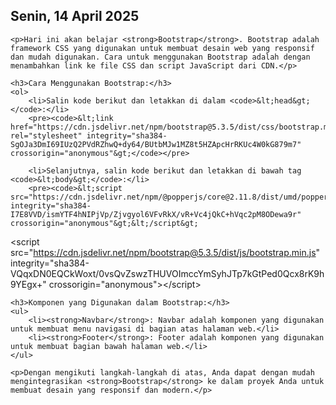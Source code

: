 <!DOCTYPE html>
<html lang="en">
<head>
    <meta charset="UTF-8">
    <meta name="viewport" content="width=device-width, initial-scale=1.0">
    <title>Senin, 14 April 2025</title>
</head>
<body>
    <h2>Senin, 14 April 2025</h2>

    <p>Hari ini akan belajar <strong>Bootstrap</strong>. Bootstrap adalah framework CSS yang digunakan untuk membuat desain web yang responsif dan mudah digunakan. Cara untuk menggunakan Bootstrap adalah dengan menambahkan link ke file CSS dan script JavaScript dari CDN.</p>

    <h3>Cara Menggunakan Bootstrap:</h3>
    <ol>
        <li>Salin kode berikut dan letakkan di dalam <code>&lt;head&gt;</code>:</li>
        <pre><code>&lt;link href="https://cdn.jsdelivr.net/npm/bootstrap@5.3.5/dist/css/bootstrap.min.css" rel="stylesheet" integrity="sha384-SgOJa3DmI69IUzQ2PVdRZhwQ+dy64/BUtbMJw1MZ8t5HZApcHrRKUc4W0kG879m7" crossorigin="anonymous"&gt;</code></pre>
        
        <li>Selanjutnya, salin kode berikut dan letakkan di bawah tag <code>&lt;body&gt;</code>:</li>
        <pre><code>&lt;script src="https://cdn.jsdelivr.net/npm/@popperjs/core@2.11.8/dist/umd/popper.min.js" integrity="sha384-I7E8VVD/ismYTF4hNIPjVp/Zjvgyol6VFvRkX/vR+Vc4jQkC+hVqc2pM8ODewa9r" crossorigin="anonymous"&gt;&lt;/script&gt;
&lt;script src="https://cdn.jsdelivr.net/npm/bootstrap@5.3.5/dist/js/bootstrap.min.js" integrity="sha384-VQqxDN0EQCkWoxt/0vsQvZswzTHUVOImccYmSyhJTp7kGtPed0Qcx8rK9h9YEgx+" crossorigin="anonymous"&gt;&lt;/script&gt;</code></pre>
    </ol>

    <h3>Komponen yang Digunakan dalam Bootstrap:</h3>
    <ul>
        <li><strong>Navbar</strong>: Navbar adalah komponen yang digunakan untuk membuat menu navigasi di bagian atas halaman web.</li>
        <li><strong>Footer</strong>: Footer adalah komponen yang digunakan untuk membuat bagian bawah halaman web.</li>
    </ul>

    <p>Dengan mengikuti langkah-langkah di atas, Anda dapat dengan mudah mengintegrasikan <strong>Bootstrap</strong> ke dalam proyek Anda untuk membuat desain yang responsif dan modern.</p>
</body>
</html>
